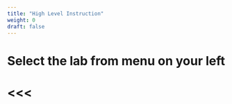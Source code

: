 ```yaml
---
title: "High Level Instruction"
weight: 0
draft: false
---
```


**Select the lab from menu on your left**
====
<<<
====
